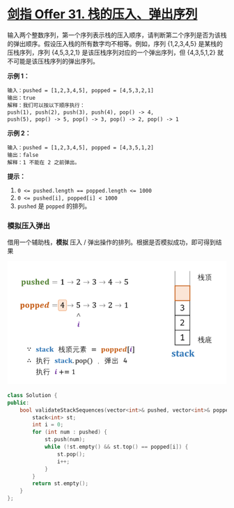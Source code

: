 # [剑指 Offer 31. 栈的压入、弹出序列](https://leetcode.cn/problems/zhan-de-ya-ru-dan-chu-xu-lie-lcof/)

输入两个整数序列，第一个序列表示栈的压入顺序，请判断第二个序列是否为该栈的弹出顺序。假设压入栈的所有数字均不相等。例如，序列 {1,2,3,4,5} 是某栈的压栈序列，序列 {4,5,3,2,1} 是该压栈序列对应的一个弹出序列，但 {4,3,5,1,2} 就不可能是该压栈序列的弹出序列。

**示例 1：**

```
输入：pushed = [1,2,3,4,5], popped = [4,5,3,2,1]
输出：true
解释：我们可以按以下顺序执行：
push(1), push(2), push(3), push(4), pop() -> 4,
push(5), pop() -> 5, pop() -> 3, pop() -> 2, pop() -> 1
```

**示例 2：**

```
输入：pushed = [1,2,3,4,5], popped = [4,3,5,1,2]
输出：false
解释：1 不能在 2 之前弹出。
```

**提示：**

1. `0 <= pushed.length == popped.length <= 1000`
2. `0 <= pushed[i], popped[i] < 1000`
3. `pushed` 是 `popped` 的排列。

### 模拟压入弹出

借用一个辅助栈，**模拟** 压入 / 弹出操作的排列。根据是否模拟成功，即可得到结果

![image-20220719143039442](../../Images/3.栈的压入弹出序列.assets/image-20220719143039442.png)

```c++
class Solution {
public:
    bool validateStackSequences(vector<int>& pushed, vector<int>& popped) {
        stack<int> st;
        int i = 0;
        for (int num : pushed) {
            st.push(num);
            while (!st.empty() && st.top() == popped[i]) {
                st.pop();
                i++;
            }
        }
        return st.empty();
    }
};
```

